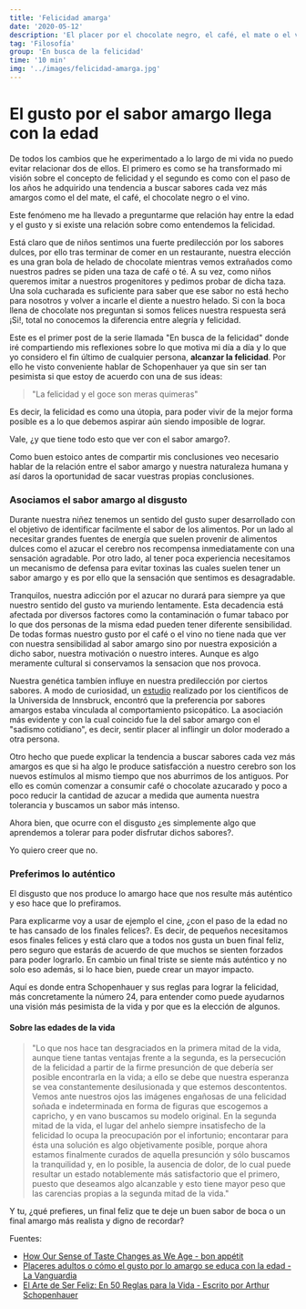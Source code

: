 ```yaml
---
title: 'Felicidad amarga'
date: '2020-05-12'
description: 'El placer por el chocolate negro, el café, el mate o el vino llega con la edad. ¿Por qué? Schopenhauer puede tener la respuesta.'
tag: 'Filosofía'
group: 'En busca de la felicidad'
time: '10 min'
img: '../images/felicidad-amarga.jpg'
---
```


# El gusto por el sabor amargo llega con la edad

De todos los cambios que he experimentado a lo largo de mi vida no puedo evitar relacionar dos de ellos. El primero es como se ha transformado mi visión sobre el concepto de felicidad y el segundo es como con el paso de los años he adquirido una tendencia a buscar sabores cada vez más amargos como el del mate, el café, el chocolate negro o el vino.

Este fenómeno me ha llevado a preguntarme que relación hay entre la edad y el gusto y si existe una relación sobre como entendemos la felicidad.

Está claro que de niños sentimos una fuerte predilección por los sabores dulces, por ello tras terminar de comer en un restaurante, nuestra elección es una gran bola de helado de chocolate mientras vemos extrañados como nuestros padres se piden una taza de café o té. A su vez, como niños queremos imitar a nuestros progenitores y pedimos probar de dicha taza. Una sola cucharada es suficiente para saber que ese sabor no está hecho para nosotros y volver a incarle el diente a nuestro helado. Si con la boca llena de chocolate nos preguntan si somos felices nuestra respuesta será ¡Si!, total no conocemos la diferencia entre alegría y felicidad.

Este es el primer post de la serie llamada "En busca de la felicidad" donde iré compartiendo mis reflexiones sobre lo que motiva mi día a día y lo que yo considero el fin último de cualquier persona, **alcanzar la felicidad**. Por ello he visto conveniente hablar de Schopenhauer ya que sin ser tan pesimista si que estoy de acuerdo con una de sus ideas:

> "La felicidad y el goce son meras quimeras"

Es decir, la felicidad es como una útopia, para poder vivir de la mejor forma posible es a lo que debemos aspirar aún siendo imposible de lograr.

Vale, ¿y que tiene todo esto que ver con el sabor amargo?.

Como buen estoico antes de compartir mis conclusiones veo necesario hablar de la relación entre el sabor amargo y nuestra naturaleza humana y así daros la oportunidad de sacar vuestras propias conclusiones.

### Asociamos el sabor amargo al disgusto

Durante nuestra niñez tenemos un sentido del gusto super desarrollado con el objetivo de identificar facilmente el sabor de los alimentos. Por un lado al necesitar grandes fuentes de energía que suelen provenir de alimentos dulces como el azucar el cerebro nos recompensa inmediatamente con una sensación agradable. Por otro lado, al tener poca experiencia necesitamos un mecanismo de defensa para evitar toxinas las cuales suelen tener un sabor amargo y es por ello que la sensación que sentimos es desagradable.

Tranquilos, nuestra adicción por el azucar no durará para siempre ya que nuestro sentido del gusto va muriendo lentamente. Esta decadencia está afectada por diversos factores como la contaminación o fumar tabaco por lo que dos personas de la misma edad pueden tener diferente sensibilidad. De todas formas nuestro gusto por el café o el vino no tiene nada que ver con nuestra sensibilidad al sabor amargo sino por nuestra exposición a dicho sabor, nuestra motivación o nuestro interes. Aunque es algo meramente cultural si conservamos la sensacion que nos provoca.

Nuestra genética tambíen influye en nuestra predilección por ciertos sabores. A modo de curiosidad, un [estudio](https://www.sciencedirect.com/science/article/abs/pii/S0195666315300428) realizado por los científicos de la Universida de Innsbruck, encontró que la preferencia por sabores amargos estaba vinculada al comportamiento psicopático. La asociación más evidente y con la cual coincido fue la del sabor amargo con el "sadismo cotidiano", es decir, sentir placer al inflingir un dolor moderado a otra persona.

Otro hecho que puede explicar la tendencia a buscar sabores cada vez más amargos es que si ha algo le produce satisfacción a nuestro cerebro son los nuevos estímulos al mismo tiempo que nos aburrimos de los antiguos. Por ello es común comenzar a consumir café o chocolate azucarado y poco a poco reducir la cantidad de azucar a medida que aumenta nuestra tolerancia y buscamos un sabor más intenso.

Ahora bien, que ocurre con el disgusto ¿es simplemente algo que aprendemos a tolerar para poder disfrutar dichos sabores?.

Yo quiero creer que no.

### Preferimos lo auténtico

El disgusto que nos produce lo amargo hace que nos resulte más auténtico y eso hace que lo prefiramos.

Para explicarme voy a usar de ejemplo el cine, ¿con el paso de la edad no te has cansado de los finales felices?. Es decir, de pequeños necesitamos esos finales felices y está claro que a todos nos gusta un buen final feliz, pero seguro que estarás de acuerdo de que muchos se sienten forzados para poder lograrlo. En cambio un final triste se siente más auténtico y no solo eso además, si lo hace bien, puede crear un mayor impacto.

Aquí es donde entra Schopenhauer y sus reglas para lograr la felicidad, más concretamente la número 24, para entender como puede ayudarnos una visión más pesimista de la vida y por que es la elección de algunos.

#### Sobre las edades de la vida

> "Lo que nos hace tan desgraciados en la primera mitad de la vida, aunque tiene tantas ventajas frente a la segunda, es la persecución de la felicidad a partir de la firme presunción de que debería ser posible encontrarla en la vida; a ello se debe que nuestra esperanza se vea constantemente desilusionada y que estemos descontentos. Vemos ante nuestros ojos las imágenes engañosas de una felicidad soñada e indeterminada en forma de figuras que escogemos a capricho, y en vano buscamos su modelo original.
> En la segunda mitad de la vida, el lugar del anhelo siempre insatisfecho de la felicidad lo ocupa la preocupación por el infortunio; encontarar para ésta una solución es algo objetivamente posible, porque ahora estamos finalmente curados de aquella presunción y sólo buscamos la tranquilidad y, en lo posible, la ausencia de dolor, de lo cual puede resultar un estado notablemente más satisfactorio que el primero, puesto que deseamos algo alcanzable y esto tiene mayor peso que las carencias propias a la segunda mitad de la vida."

Y tu, ¿qué prefieres, un final feliz que te deje un buen sabor de boca o un final amargo más realista y digno de recordar?

Fuentes:

- [How Our Sense of Taste Changes as We Age - bon appétit](https://www.bonappetit.com/entertaining-style/trends-news/article/sense-of-taste-changes-aging)
- [Placeres adultos o cómo el gusto por lo amargo se educa con la edad - La Vanguardia](https://www.lavanguardia.com/comer/opinion/20170101/412999223314/como-gusto-amargo-se-educa-edad.html)
- [El Arte de Ser Feliz: En 50 Reglas para la Vida - Escrito por Arthur Schopenhauer](https://play.google.com/store/books/details/Arthur_Schopenhauer_El_arte_de_ser_feliz?id=tgKIDwAAQBAJ)
